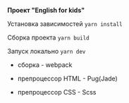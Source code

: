 **Проект "English for kids"**

Установка зависимостей
```yarn install```

Сборка проекта
```yarn build```

Запуск локально
```yarn dev```

* сборка - webpack

* препроцессор HTML - Pug(Jade)

* препроцессор CSS -  Scss